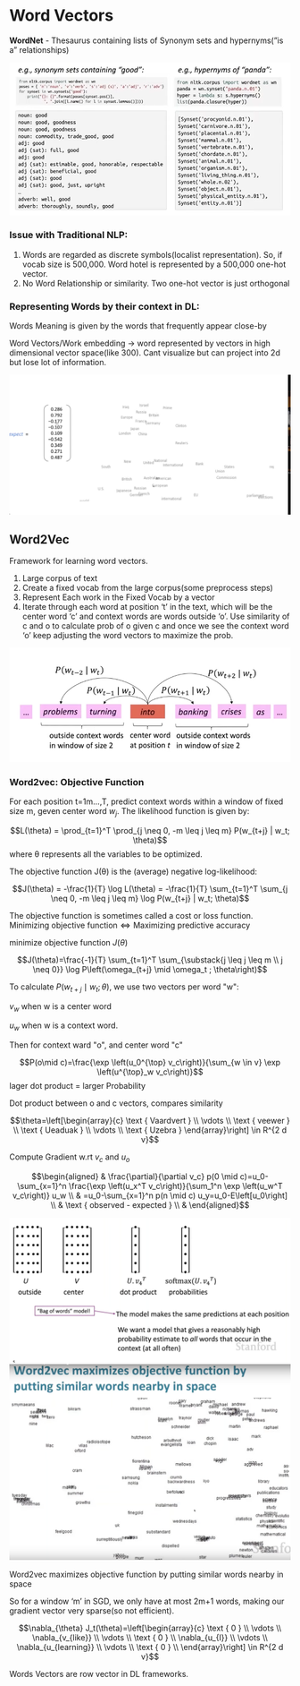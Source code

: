
# Word Vectors

**WordNet** - Thesaurus containing lists of Synonym sets and hypernyms(”is a” relationships)

![Untitled](assest/Untitled.png)

### Issue with Traditional NLP:

1. Words are regarded as discrete symbols(localist representation). So, if vocab size is 500,000. Word hotel is represented by a 500,000 one-hot vector.
2. No Word Relationship or similarity. Two one-hot vector is just orthogonal

### Representing Words by their context in DL:

Words Meaning is given by the words that frequently appear close-by

Word Vectors/Work embedding → word represented by vectors in high dimensional vector space(like 300). Cant visualize but can project into 2d but lose lot of information.

![Untitled](assest/Untitled%201.png)

## Word2Vec

Framework for learning word vectors.

1. Large corpus of text
2. Create a fixed vocab from the large corpus(some preprocess steps)
3. Represent Each work in the Fixed Vocab by a vector
4. Iterate through each word at position ‘t’ in the text, which will be the center word ‘c’ and context words are words outside ‘o’. Use similarity of c and o to calculate prob of o given c and once we see the context word ‘o’ keep adjusting the word vectors to maximize the prob.

![Untitled](assest/Untitled%202.png)
### Word2vec: Objective Function

For each position t=1m…,T, predict context words within a window of fixed size m, geven center word $w_j$. The likelihood function is given by:

$$L(\theta) = \prod_{t=1}^T \prod_{j \neq 0, -m \leq j \leq m} P(w_{t+j} | w_t; \theta)$$
where θ represents all the variables to be optimized.

The objective function J(θ) is the (average) negative log-likelihood:

$$J(\theta) = -\frac{1}{T} \log L(\theta) = -\frac{1}{T} \sum_{t=1}^T \sum_{j \neq 0, -m \leq j \leq m} \log P(w_{t+j} | w_t; \theta)$$

The objective function is sometimes called a cost or loss function.
$\text{Minimizing objective function} \Leftrightarrow \text{Maximizing predictive accuracy}$

minimize objective function $J(\theta)$

$$J(\theta)=\frac{-1}{T} \sum_{t=1}^T \sum_{\substack{j \leq j \leq m \\ j \neq 0}} \log P\left(\omega_{t+j} \mid \omega_t ; \theta\right)$$

To calculate $P\left(w_{t+j} \mid w_t ; \theta\right)$, we use two vectors per word "w":

$v_w$ when w is a center word

$u_w$ when w is a context word.

Then for context ward "o", and center word "c"

$$P(o\mid c)=\frac{\exp \left(u_0^{\top} v_c\right)}{\sum_{w \in v} \exp \left(u^{\top}_w v_c\right)}$$
lager dot product = larger Probability

Dot product between o and c vectors, compares similarity

$$\theta=\left[\begin{array}{c}
\text { Vaardvert } \\
\vdots \\
\text { veewer } \\
\text { Ueaduak } \\
\vdots \\
\text { Uzebra }
\end{array}\right] \in R^{2 d v}$$

Compute Gradient w.rt $v_c$ and $u_o$

$$\begin{aligned}
& \frac{\partial}{\partial v_c} p(0 \mid c)=u_0-\sum_{x=1}^n \frac{\exp \left(u_x^T v_c\right)}{\sum_1^n \exp \left(u_w^T v_c\right)} u_w \\
& =u_0-\sum_{x=1}^n p(n \mid c) u_y=u_0-E\left[u_0\right] \\
& \text { observed - expected } \\
&
\end{aligned}$$


![Untitled](assest/image.png)
![Alt text](assest/image2.png)

Word2vec maximizes objective function by putting similar words nearby in space

So for a window ‘m’ in SGD, we only have at most 2m+1 words, making our gradient vector very sparse(so not efficient).

$$\nabla_{\theta} J_t(\theta)=\left[\begin{array}{c}
\text { 0 } \\
\vdots \\
\nabla_{v_{like}} \\
\vdots \\
\text { 0 } \\
\nabla_{u_{I}}  \\
\vdots \\
\nabla_{u_{learning}} \\
\vdots \\
\text { 0 } \\
\end{array}\right] \in R^{2 d v}$$

Words Vectors are row vector in DL frameworks.
